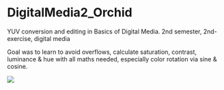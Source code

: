 # DigitalMedia2_Orchid
YUV conversion and editing in Basics of Digital Media. 2nd semester, 2nd-exercise, digital media

Goal was to learn to avoid overflows, calculate saturation, contrast, luminance & hue with all
maths needed, especially color rotation via sine & cosine.

<img src="ImageEdit_show.gif">
